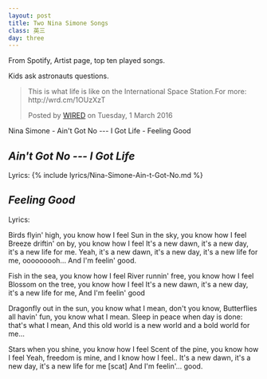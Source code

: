 ```yaml
---
layout: post
title: Two Nina Simone Songs
class: 英三
day: three
---
```


From Spotify, Artist page, top ten played songs.

Kids ask astronauts questions.

<div id="fb-root"></div><script>(function(d, s, id) {  var js, fjs = d.getElementsByTagName(s)[0];  if (d.getElementById(id)) return;  js = d.createElement(s); js.id = id;  js.src = "//connect.facebook.net/en_GB/sdk.js#xfbml=1&version=v2.3";  fjs.parentNode.insertBefore(js, fjs);}(document, 'script', 'facebook-jssdk'));</script><div class="fb-video" data-allowfullscreen="1" data-href="/wired/videos/vb.19440638720/10153518070363721/?type=3"><div class="fb-xfbml-parse-ignore"><blockquote cite="https://www.facebook.com/wired/videos/10153518070363721/"><a href="https://www.facebook.com/wired/videos/10153518070363721/"></a><p>This is what life is like on the International Space Station.For more: http://wrd.cm/1OUzXzT</p>Posted by <a href="https://www.facebook.com/wired/">WIRED</a> on Tuesday, 1 March 2016</blockquote></div></div>

Nina Simone
	- Ain't Got No --- I Got Life
	- Feeling Good

## *Ain't Got No --- I Got Life*
Lyrics:
{% include lyrics/Nina-Simone-Ain-t-Got-No.md  %}

## *Feeling Good*
Lyrics:

Birds flyin' high, you know how I feel
Sun in the sky, you know how I feel
Breeze driftin' on by, you know how I feel
It's a new dawn, it's a new day, it's a new life for me.
Yeah, it's a new dawn, it's a new day, it's a new life for me, ooooooooh...
And I'm feelin' good.

Fish in the sea, you know how I feel
River runnin' free, you know how I feel
Blossom on the tree, you know how I feel
It's a new dawn, it's a new day, it's a new life for me,
And I'm feelin' good

Dragonfly out in the sun, 
you know what I mean, don't you know,
Butterflies all havin' fun, you know what I mean.
Sleep in peace when day is done: that's what I mean,
And this old world is a new world and a bold world for me...

Stars when you shine, you know how I feel
Scent of the pine, you know how I feel
Yeah, freedom is mine, and I know how I feel..
It's a new dawn, it's a new day, it's a new life for me
[scat]
And I'm feelin'... good.
